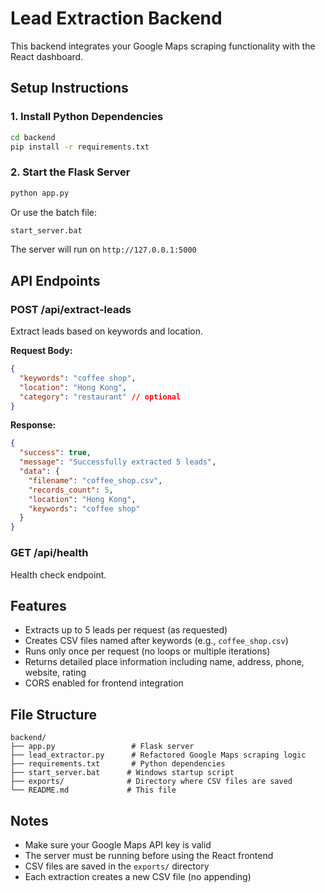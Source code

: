 # Lead Extraction Backend

This backend integrates your Google Maps scraping functionality with the React dashboard.

## Setup Instructions

### 1. Install Python Dependencies
```bash
cd backend
pip install -r requirements.txt
```

### 2. Start the Flask Server
```bash
python app.py
```

Or use the batch file:
```bash
start_server.bat
```

The server will run on `http://127.0.0.1:5000`

## API Endpoints

### POST /api/extract-leads
Extract leads based on keywords and location.

**Request Body:**
```json
{
  "keywords": "coffee shop",
  "location": "Hong Kong",
  "category": "restaurant" // optional
}
```

**Response:**
```json
{
  "success": true,
  "message": "Successfully extracted 5 leads",
  "data": {
    "filename": "coffee_shop.csv",
    "records_count": 5,
    "location": "Hong Kong",
    "keywords": "coffee shop"
  }
}
```

### GET /api/health
Health check endpoint.

## Features

- Extracts up to 5 leads per request (as requested)
- Creates CSV files named after keywords (e.g., `coffee_shop.csv`)
- Runs only once per request (no loops or multiple iterations)
- Returns detailed place information including name, address, phone, website, rating
- CORS enabled for frontend integration

## File Structure

```
backend/
├── app.py                 # Flask server
├── lead_extractor.py      # Refactored Google Maps scraping logic
├── requirements.txt       # Python dependencies
├── start_server.bat      # Windows startup script
├── exports/              # Directory where CSV files are saved
└── README.md             # This file
```

## Notes

- Make sure your Google Maps API key is valid
- The server must be running before using the React frontend
- CSV files are saved in the `exports/` directory
- Each extraction creates a new CSV file (no appending)